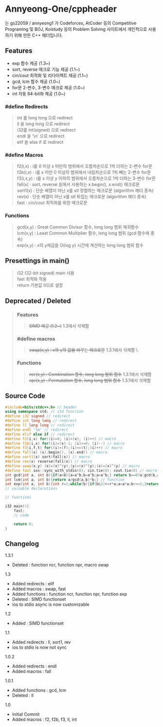 # Annyeong-One/cppheader
는 gs22059 / annyeong1 가 Codeforces, AtCoder 등의 Competitive Programing 및 BOJ, Koistudy 등의 Problem Solving 사이트에서 개인적으로 사용하기 위해 만든 C++ 헤더입니다. 
## Features
- exp 함수 제공 (1.3~)
- sort, reverse 매크로 기능 제공 (1.1~)
- cin/cout 최적화 및 리다이렉트 제공 (1.1~)
- gcd, lcm 함수 제공 (1.0~)
- for문 2-변수, 3-변수 매크로 제공 (1.0~)
- int 자동 64-bit화 제공 (1.0~)
### #define Redirects
> int 를 long long 으로 redirect \
> ll 을 long long 으로 redirect \
> i32를 int(signed) 으로 redirect \
> endl 을 '\n' 으로 redirect \
> elif 을 else if 로 redirect
### #define Macros
> f2(i,x) : i를 0 이상 x 미만의 범위에서 오름차순으로 1씩 더하는 2-변수 for문 \
> f2b(i,x) : i를 x 미만 0 이상의 범위에서 내림차순으로 1씩 빼는 2-변수 for문 \
> f3(i,x,y) : i를 x 이상 y 이하의 범위에서 오름차순으로 1씩 더하는 3-변수 for문 \
> fall(x) : sort, reverse 등에서 사용하는 x.begin(), x.end() 매크로문 \
> sort1(x) : 단순 배열이 아닌 x를 stl 정렬하는 매크로문 (algorithm 헤더 종속) \
> rev(x) : 단순 배열이 아닌 x를 stl 뒤집는 매크로문 (algorithm 헤더 종속) \
> fast : cin/cout 최적화를 위한 매크로문
### Functions
> gcd(x,y) : Great Common Divisor 함수, long long 범위 재귀함수 \
> lcm(x,y) : Least Common Multiplier 함수, long long 범위 (gcd 함수에 종속) \
> exp(x,y) : x의 y제곱을 O(log y) 시간에 계산하는 long long 범위 함수 
## Presettings in main()
> i32 (32-bit signed) main 사용 \
> fast 최적화 적용 \
> return 기본값 0으로 설정
## Deprecated / Deleted
> ### Features
>> ~~SIMD 제공 (1.2~)~~ 1.3에서 삭제함
> ### #define macros
>> ~~swap(x,y) : x와 y의 값을 바꾸는 매크로문~~ 1.3.1에서 삭제함 \
> ### Functions
>> ~~ncr(x,y) : Combination 함수, long long 범위 함수~~ 1.3.1에서 삭제함 \
>> ~~npr(x,y) : Permutation 함수, long long 범위 함수~~ 1.3.1에서 삭제함
## Source Code
```c++
#include<bits/stdc++.h> // header
using namespace std; // std function
#define i32 signed // redirect
#define int long long // redirect
#define ll long long // redirect
#define endl '\n' // redirect
#define elif else if // redirect
#define f2(i,x) for((i)=0; (i)<(x); (i)++) // macro
#define f2b(i,x) for((i)=(x)-1; (i)>=0; (i)--) // macro
#define f3(i,f,t) for((i)=(f);(i)<=(t);(i)++) // macro
#define fall(x) (x).begin(), (x).end() // macro
#define sort1(x) sort(fall(x)) // macro
#define rev(x) reverse(fall(x)) // macro
#define swap(x,y) (x)=(x)^(y);(y)=(x)^(y);(x)=(x)^(y) // macro
#define fast ios::sync_with_stdio(0); cin.tie(0); cout.tie(0) // macro
int gcd(int a, int b){if(a<b){a=a^b;b=a^b;a=a^b;} return b==0?a:gcd(b,a%b);} // function
int lcm(int a, int b){return a/gcd(a,b)*b;} // function
int exp(int a, int b){int r=1;while(b){if(b&1)r=r*a;a=a*a;b>>=1;}return r;} // function
// variable declarations

// functions

i32 main(){
    fast;
    // code

    return 0;
}
```

## Changelog
1.3.1
- Deleted : function ncr, function npr, macro swap

1.3
- Added redirects : elif
- Added macros : swap, fast
- Added functions : function ncr, function npr, function exp
- Deleted : SIMD functionset
- ios to stdio async is now customizable

1.2
- Added : SIMD functionset

1.1
- Added redirects : ll, sort1, rev
- ios to stdio is now not sync

1.0.2
- Added redirects : endl
- Added macros : fall

1.0.1
- Added functions : gcd, lcm
- Deleted : ll

1.0
- Initial Commit
- Added macros : f2, f2b, f3, ll, int
